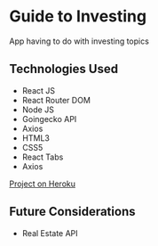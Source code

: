 # Guide to Investing

App having to do with investing topics

## Technologies Used

* React JS
* React Router DOM
* Node JS
* Goingecko API
* Axios
* HTML3
* CSS5
* React Tabs
* Axios 
  
[Project on Heroku](https://guide-to-investing.herokuapp.com/)

## Future Considerations
* Real Estate API
